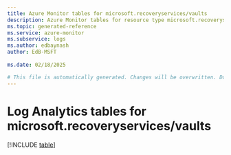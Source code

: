 ```yaml
---
title: Azure Monitor tables for microsoft.recoveryservices/vaults
description: Azure Monitor tables for resource type microsoft.recoveryservices/vaults
ms.topic: generated-reference
ms.service: azure-monitor
ms.subservice: logs
ms.author: edbaynash
author: EdB-MSFT
   
ms.date: 02/18/2025

# This file is automatically generated. Changes will be overwritten. Do not change this file directly.
---
```


# Log Analytics tables for microsoft.recoveryservices/vaults  

[!INCLUDE [table](~/reusable-content/ce-skilling/azure/includes/azure-monitor/reference/tables/microsoft-recoveryservices_vaults-include.md)]

